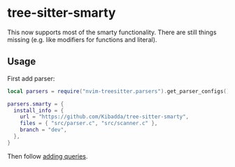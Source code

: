# tree-sitter-smarty

This now supports most of the smarty functionality. There are still things missing (e.g. like modifiers for functions and literal).

## Usage
First add parser:

```lua
local parsers = require("nvim-treesitter.parsers").get_parser_configs()

parsers.smarty = {
  install_info = {
    url = "https://github.com/Kibadda/tree-sitter-smarty",
    files = { "src/parser.c", "src/scanner.c" },
    branch = "dev",
  },
}
```

Then follow [adding queries](https://github.com/nvim-treesitter/nvim-treesitter#adding-queries).

